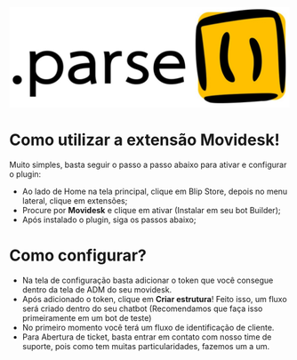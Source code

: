 

![N|Solid](https://raw.githubusercontent.com/Wilkor/img-clonebots/main/logoParseHorizontal.jpeg)


# Como utilizar a extensão Movidesk!

Muito simples, basta seguir o passo a passo abaixo para ativar e configurar o plugin:

 - Ao lado de Home na tela principal, clique em Blip Store, depois no menu lateral, clique em extensões;
 - Procure por **Movidesk** e clique em ativar (Instalar em seu bot Builder);
 - Após instalado o plugin, siga os passos abaixo;
 
 # Como configurar?
 
  - Na tela de configuração basta adicionar o token que você consegue dentro da tela de ADM do seu movidesk.
  - Após adicionado o token, clique em **Criar estrutura**! Feito isso, um fluxo será criado dentro do seu chatbot (Recomendamos que faça isso primeiramente em um bot de teste)
  - No primeiro momento você terá um fluxo de identificação de cliente.
  - Para Abertura de ticket, basta entrar em contato com nosso time de suporte, pois como tem muitas particularidades, fazemos um a um.
